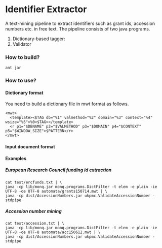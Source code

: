 # Identifier Extractor

A text-mining pipeline to extract identifiers such as grant ids, accession numbers etc. in free text. The pipeline consists of two java programs.

 1. Dictionary-based tagger: 
 2. Validator

### How to build?


```
ant jar
```

### How to use?

#### Dictionary format

You need to build a dictionary file in mwt format as follows.

```
<mwt>
  <template><$TAG db="%1" valmethod="%2" domain="%3" context="%4" wsize="%5">%0<$TAG></template>
  <r p1="$DBNAME" p2="$VALMETHOD" p3="$DOMAIN" p4="$CONTEXT" p5="$WINDOW_SIZE">$PATTERN</r>
</mwt>
```

#### Input document format

#### Examples

##### European Research Council funding id extraction

```
cat test/ercfunds.txt | \
java -cp lib/monq.jar monq.programs.DictFilter -t elem -e plain -ie UTF-8 -oe UTF-8 automata/grants150714.mwt | \
java -cp dist/AccessionNumbers.jar ukpmc.ValidateAccessionNumber -stdpipe
```

##### Accession number mining

```
cat test/accession.txt | \
java -cp lib/monq.jar monq.programs.DictFilter -t elem -e plain -ie UTF-8 -oe UTF-8 automata/acc150612.mwt | \
java -cp dist/AccessionNumbers.jar ukpmc.ValidateAccessionNumber -stdpipe
```
